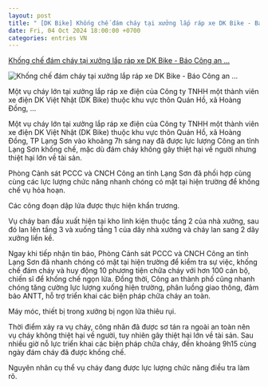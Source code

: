 ```yaml
---
layout: post
title: " [DK Bike] Khống chế đám cháy tại xưởng lắp ráp xe DK Bike - Báo Công an ..."
date: Fri, 04 Oct 2024 18:00:00 +0700
categories: entries VN
---
```

[Khống chế đám cháy tại xưởng lắp ráp xe DK Bike - Báo Công an ...](https://cand.com.vn/doi-song/khong-che-dam-chay-tai-xuong-lap-rap-xe-dk-bike-i746151/)

![Khống chế đám cháy tại xưởng lắp ráp xe DK Bike - Báo Công an ...](https://img.cand.com.vn/NewFiles/Images/2024/10/04/k2-1728025998304.JPG)

Một vụ cháy lớn tại xưởng lắp ráp xe điện của Công ty TNHH một thành viên xe điện DK Việt Nhật (DK Bike) thuộc khu vực thôn Quán Hồ, xã Hoàng Đồng, ...

Một vụ cháy lớn tại xưởng lắp ráp xe điện của Công ty TNHH một thành viên xe điện DK Việt Nhật (DK Bike) thuộc khu vực thôn Quán Hồ, xã Hoàng Đồng, TP Lạng Sơn vào khoảng 7h sáng nay đã được lực lượng Công an tỉnh Lạng Sơn khống chế, mặc dù đám cháy không gây thiệt hại về người nhưng thiệt hại lớn về tài sản.

Phòng Cảnh sát PCCC và CNCH Công an tỉnh Lạng Sơn đã phối hợp cùng cùng các lực lượng chức năng nhanh chóng có mặt tại hiện trường để khống chế vụ hỏa hoạn.

Các công đoạn dập lửa được thực hiện khẩn trương.

Vụ cháy ban đầu xuất hiện tại kho linh kiện thuộc tầng 2 của nhà xưởng, sau đó lan lên tầng 3 và xuống tầng 1 của dãy nhà xưởng và cháy lan sang 2 dãy xưởng liền kề.

Ngay khi tiếp nhận tin báo, Phòng Cảnh sát PCCC và CNCH Công an tỉnh Lạng Sơn đã nhanh chóng có mặt tại hiện trường để kiểm tra sự việc, khống chế đám cháy và huy động 10 phương tiện chữa cháy với hơn 100 cán bộ, chiến sĩ để khống chế ngọn lửa. Đồng thời, Công an thành phố cũng nhanh chóng tăng cường lực lượng xuống hiện trường, phân luồng giao thông, đảm bảo ANTT, hỗ trợ triển khai các biện pháp chữa cháy an toàn.

Máy móc, thiết bị trong xưởng bị ngọn lửa thiêu rụi.

Thời điểm xảy ra vụ cháy, công nhân đã được sơ tán ra ngoài an toàn nên vụ cháy không thiệt hại về người, tuy nhiên gây thiệt hại lớn về tài sản. Sau nhiều giờ nỗ lực triển khai các biện pháp chữa cháy, đến khoảng 9h15 cùng ngày đám cháy đã được khống chế.

Nguyên nhân cụ thể vụ cháy đang được lực lượng chức năng điều tra làm rõ.

